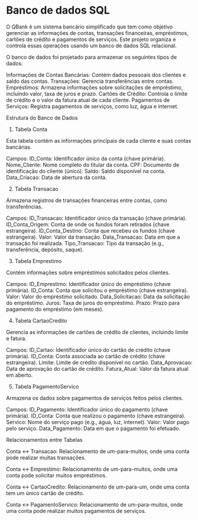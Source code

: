 # Banco de dados SQL

O QBank é um sistema bancário simplificado que tem como objetivo gerenciar as informações de contas, transações financeiras, empréstimos, cartões de crédito e pagamentos de serviços. Este projeto organiza e controla essas operações usando um banco de dados SQL relacional.

O banco de dados foi projetado para armazenar os seguintes tipos de dados:


Informações de Contas Bancárias: Contém dados pessoais dos clientes e saldo das contas.
Transações: Gerencia transferências entre contas.
Empréstimos: Armazena informações sobre solicitações de empréstimo, incluindo valor, taxa de juros e prazo.
Cartões de Crédito: Controla o limite de crédito e o valor da fatura atual de cada cliente.
Pagamentos de Serviços: Registra pagamentos de serviços, como luz, água e internet.

Estrutura do Banco de Dados
1. Tabela Conta

Esta tabela contém as informações principais de cada cliente e suas contas bancárias.

Campos:
        ID_Conta: Identificador único da conta (chave primária).
        Nome_Cliente: Nome completo do titular da conta.
        CPF: Documento de identificação do cliente (único).
        Saldo: Saldo disponível na conta.
        Data_Criacao: Data de abertura da conta.

2. Tabela Transacao

Armazena registros de transações financeiras entre contas, como transferências.

Campos:
        ID_Transacao: Identificador único da transação (chave primária).
        ID_Conta_Origem: Conta de onde os fundos foram retirados (chave estrangeira).
        ID_Conta_Destino: Conta que recebeu os fundos (chave estrangeira).
        Valor: Valor da transação.
        Data_Transacao: Data em que a transação foi realizada.
        Tipo_Transacao: Tipo da transação (e.g., transferência, depósito, saque).

3. Tabela Emprestimo

Contém informações sobre empréstimos solicitados pelos clientes.

Campos:
        ID_Emprestimo: Identificador único do empréstimo (chave primária).
        ID_Conta: Conta que solicitou o empréstimo (chave estrangeira).
        Valor: Valor do empréstimo solicitado.
        Data_Solicitacao: Data da solicitação do empréstimo.
        Juros: Taxa de juros do empréstimo.
        Prazo: Prazo para pagamento do empréstimo (em meses).

4. Tabela CartaoCredito

Gerencia as informações de cartões de crédito de clientes, incluindo limite e fatura.

Campos:
        ID_Cartao: Identificador único do cartão de crédito (chave primária).
        ID_Conta: Conta associada ao cartão de crédito (chave estrangeira).
        Limite: Limite de crédito disponível no cartão.
        Data_Aprovacao: Data de aprovação do cartão de crédito.
        Fatura_Atual: Valor da fatura atual em aberto.

5. Tabela PagamentoServico

Armazena os dados sobre pagamentos de serviços feitos pelos clientes.

Campos:
        ID_Pagamento: Identificador único do pagamento (chave primária).
        ID_Conta: Conta que realizou o pagamento (chave estrangeira).
        Servico: Nome do serviço pago (e.g., água, luz, internet).
        Valor: Valor pago pelo serviço.
        Data_Pagamento: Data em que o pagamento foi efetuado.

Relacionamentos entre Tabelas

 Conta <-> Transacao: Relacionamento de um-para-muitos, onde uma conta pode realizar muitas transações.
 
 Conta <-> Emprestimo: Relacionamento de um-para-muitos, onde uma conta pode solicitar muitos empréstimos.
 
 Conta <-> CartaoCredito: Relacionamento de um-para-um, onde uma conta tem um único cartão de crédito.
 
 Conta <-> PagamentoServico: Relacionamento de um-para-muitos, onde uma conta pode realizar muitos pagamentos de serviços.



  
